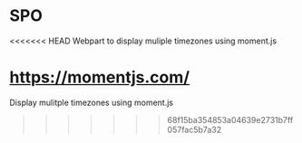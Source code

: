 # SPO

<<<<<<< HEAD
Webpart to display muliple timezones using moment.js

https://momentjs.com/
=======
Display mulitple timezones using moment.js
>>>>>>> 68f15ba354853a04639e2731b7ff057fac5b7a32
